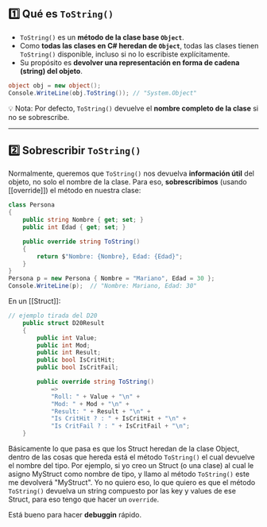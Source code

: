 ## 1️⃣ Qué es `ToString()`

- `ToString()` es un **método de la clase base `Object`**.
- Como **todas las clases en C# heredan de `Object`**, todas las clases tienen `ToString()` disponible, incluso si no lo escribiste explícitamente.
- Su propósito es **devolver una representación en forma de cadena (string) del objeto**.
```csharp 
object obj = new object();
Console.WriteLine(obj.ToString()); // "System.Object"
```
💡 Nota: Por defecto, `ToString()` devuelve el **nombre completo de la clase** si no se sobrescribe.

---
## 2️⃣ Sobrescribir `ToString()`

Normalmente, queremos que `ToString()` nos devuelva **información útil** del objeto, no solo el nombre de la clase. Para eso, **sobrescribimos** (usando [[override]]) el método en nuestra clase:
```csharp
class Persona
{
    public string Nombre { get; set; }
    public int Edad { get; set; }

    public override string ToString()
    {
        return $"Nombre: {Nombre}, Edad: {Edad}";
    }
}
Persona p = new Persona { Nombre = "Mariano", Edad = 30 };
Console.WriteLine(p);  // "Nombre: Mariano, Edad: 30"
```

En un [[Struct]]:
```csharp
// ejemplo tirada del D20
    public struct D20Result
    {
        public int Value;
        public int Mod;
        public int Result;
        public bool IsCritHit;
        public bool IsCritFail;

        public override string ToString()
            =>
            "Roll: " + Value + "\n" +
            "Mod: " + Mod + "\n" +
            "Result: " + Result + "\n" +
            "Is CritHit ? : " + IsCritHit + "\n" +
            "Is CritFail ? : " + IsCritFail + "\n";
    }
```



Básicamente lo que pasa es que los Struct heredan de la clase Object, dentro de las cosas que hereda está el método `ToString()` el cual devuelve el nombre del tipo. Por ejemplo, si yo creo un Struct (o una clase) al cual le asigno MyStruct como nombre de tipo, y llamo al método `ToString()` este me devolverá "MyStruct". Yo no quiero eso,  lo que quiero es que el método `ToString()` devuelva un string compuesto por las key y values de ese Struct, para eso tengo que hacer un `override`.

Está bueno para hacer **debuggin** rápido.  